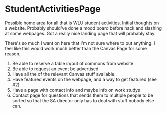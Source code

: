 # StudentActivitiesPage
Possible home area for all that is WLU student activities. 
Initial thoughts on a website.
Probably should've done a mood board before hack and slashing at some webpages. Got a really nice landing page that will probably stay.

There's so much I want on here that I'm not sure where to put anything. I feel like this would work much better than the Canvas Page for some reason.

1) Be able to reserve a table in/out of commons from website
2) Be able to request an event be advertised
3) Have all the of the relevant Canvas stuff available.
4) Have featured events on the webpage, and a way to get featured (see #2)
5) Have a page with contact info and maybe info on work studys
6) Contact page for questions that sends them to multiple people to be sorted so that the SA director only has to deal with stuff nobody else can.
